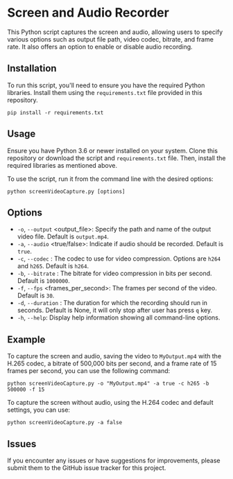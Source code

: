 # Screen and Audio Recorder

This Python script captures the screen and audio, allowing users to specify various options such as output file path, video codec, bitrate, and frame rate. It also offers an option to enable or disable audio recording.

## Installation

To run this script, you'll need to ensure you have the required Python libraries. Install them using the `requirements.txt` file provided in this repository.

```
pip install -r requirements.txt
```


## Usage

Ensure you have Python 3.6 or newer installed on your system. Clone this repository or download the script and `requirements.txt` file. Then, install the required libraries as mentioned above.

To use the script, run it from the command line with the desired options:

```
python screenVideoCapture.py [options]
```

## Options

- `-o`, `--output` <output_file>: Specify the path and name of the output video file. Default is `output.mp4`.
- `-a`, `--audio` <true/false>: Indicate if audio should be recorded. Default is `true`.
- `-c`, `--codec` <codec>: The codec to use for video compression. Options are `h264` and `h265`. Default is `h264`.
- `-b`, `--bitrate` <bitrate>: The bitrate for video compression in bits per second. Default is `1000000`.
- `-f`, `--fps` <frames_per_second>: The frames per second of the video. Default is `30`.
- `-d`, `--duration` <seconds>: The duration for which the recording should run in seconds. Default is None, it will only stop after user has press `q` key.
- `-h`, `--help`: Display help information showing all command-line options.

## Example

To capture the screen and audio, saving the video to `MyOutput.mp4` with the H.265 codec, a bitrate of 500,000 bits per second, and a frame rate of 15 frames per second, you can use the following command:

```
python screenVideoCapture.py -o "MyOutput.mp4" -a true -c h265 -b 500000 -f 15
```


To capture the screen without audio, using the H.264 codec and default settings, you can use:

```
python screenVideoCapture.py -a false
```

## Issues

If you encounter any issues or have suggestions for improvements, please submit them to the GitHub issue tracker for this project.